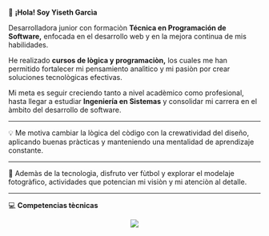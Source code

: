 👋 **¡Hola! Soy Yiseth Garcìa**

Desarrolladora junior con formaciòn **Técnica en Programación de Software,** enfocada en el desarrollo web y en la mejora continua de mis habilidades.

He realizado **cursos de lògica y programaciòn,** los cuales me han permitido fortalecer mi pensamiento analìtico y mi pasiòn por crear soluciones tecnològicas efectivas.

Mi meta es seguir creciendo tanto a nivel acadèmico como profesional, hasta llegar a estudiar **Ingeniería en Sistemas** y consolidar mi carrera en el àmbito del desarrollo de software.

---
💡 Me motiva cambiar la lògica del còdigo con la crewatividad del diseño, aplicando buenas pràcticas y manteniendo una mentalidad de aprendizaje constante.

---
🎯 Ademàs de la tecnologìa, disfruto ver fùtbol y explorar el modelaje fotogràfico, actividades que potencian mi visiòn y mi atenciòn al detalle.

---
💻 **Competencias tècnicas**

<p align="center">
  <img src="https://skillicons.dev/icons?i=html,css,javascript,nodejs,mysql,mongodb,github" />
</p>
